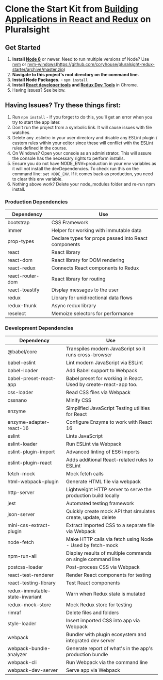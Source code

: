 # Clone the Start Kit from [Building Applications in React and Redux](http://www.pluralsight.com/author/cory-house) on Pluralsight

## Get Started

1. **Install [Node 8](https://nodejs.org)** or newer. Need to run multiple versions of Node? Use [nvm](https://github.com/creationix/nvm) or [nvm-windows](https://github.com/coreybutler/nvm-windows)(https://github.com/coryhouse/pluralsight-redux-starter/archive/master.zip)
2. **Navigate to this project's root directory on the command line.**
3. **Install Node Packages.** - `npm install`
4. **Install [React developer tools](https://chrome.google.com/webstore/detail/react-developer-tools/fmkadmapgofadopljbjfkapdkoienihi?hl=en) and [Redux Dev Tools](https://chrome.google.com/webstore/detail/redux-devtools/lmhkpmbekcpmknklioeibfkpmmfibljd?hl=en)** in Chrome.
5. Having issues? See below.

## Having Issues? Try these things first:

1. Run `npm install` - If you forget to do this, you'll get an error when you try to start the app later.
2. Don't run the project from a symbolic link. It will cause issues with file watches.
3. Delete any .eslintrc in your user directory and disable any ESLint plugin / custom rules within your editor since these will conflict with the ESLint rules defined in the course.
4. On Windows? Open your console as an administrator. This will assure the console has the necessary rights to perform installs.
5. Ensure you do not have NODE_ENV=production in your env variables as it will not install the devDependencies. To check run this on the command line: `set NODE_ENV`. If it comes back as production, you need to clear this env variable.
6. Nothing above work? Delete your node_modules folder and re-run npm install.

### Production Dependencies

| **Dependency**   | **Use**                                              |
| ---------------- | ---------------------------------------------------- |
| bootstrap        | CSS Framework                                        |
| immer            | Helper for working with immutable data               |
| prop-types       | Declare types for props passed into React components |
| react            | React library                                        |
| react-dom        | React library for DOM rendering                      |
| react-redux      | Connects React components to Redux                   |
| react-router-dom | React library for routing                            |
| react-toastify   | Display messages to the user                         |
| redux            | Library for unidirectional data flows                |
| redux-thunk      | Async redux library                                  |
| reselect         | Memoize selectors for performance                    |

### Development Dependencies

| **Dependency**                  | **Use**                                                          |
| ------------------------------- | ---------------------------------------------------------------- |
| @babel/core                     | Transpiles modern JavaScript so it runs cross-browser            |
| babel-eslint                    | Lint modern JavaScript via ESLint                                |
| babel-loader                    | Add Babel support to Webpack                                     |
| babel-preset-react-app          | Babel preset for working in React. Used by create-react-app too. |
| css-loader                      | Read CSS files via Webpack                                       |
| cssnano                         | Minify CSS                                                       |
| enzyme                          | Simplified JavaScript Testing utilities for React                |
| enzyme-adapter-react-16         | Configure Enzyme to work with React 16                           |
| eslint                          | Lints JavaScript                                                 |
| eslint-loader                   | Run ESLint via Webpack                                           |
| eslint-plugin-import            | Advanced linting of ES6 imports                                  |
| eslint-plugin-react             | Adds additional React-related rules to ESLint                    |
| fetch-mock                      | Mock fetch calls                                                 |
| html-webpack-plugin             | Generate HTML file via webpack                                   |
| http-server                     | Lightweight HTTP server to serve the production build locally    |
| jest                            | Automated testing framework                                      |
| json-server                     | Quickly create mock API that simulates create, update, delete    |
| mini-css-extract-plugin         | Extract imported CSS to a separate file via Webpack              |
| node-fetch                      | Make HTTP calls via fetch using Node - Used by fetch-mock        |
| npm-run-all                     | Display results of multiple commands on single command line      |
| postcss-loader                  | Post-process CSS via Webpack                                     |
| react-test-renderer             | Render React components for testing                              |
| react-testing-library           | Test React components                                            |
| redux-immutable-state-invariant | Warn when Redux state is mutated                                 |
| redux-mock-store                | Mock Redux store for testing                                     |
| rimraf                          | Delete files and folders                                         |
| style-loader                    | Insert imported CSS into app via Webpack                         |
| webpack                         | Bundler with plugin ecosystem and integrated dev server          |
| webpack-bundle-analyzer         | Generate report of what's in the app's production bundle         |
| webpack-cli                     | Run Webpack via the command line                                 |
| webpack-dev-server              | Serve app via Webpack                                            |
